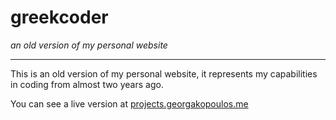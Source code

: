 # greekcoder

*an old version of my personal website*

---

This is an old version of my personal website, it represents my capabilities in coding from almost two years ago.

You can see a live version at [projects.georgakopoulos.me](http://projects.georgakopoulos.me/greekcoder/)
